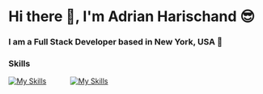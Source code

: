 # Hi there 👋, I'm Adrian Harischand 😎
### I am a Full Stack Developer based in New York, USA 📍
### Skills
[![My Skills](https://skillicons.dev/icons?i=html,css,js,python)](https://skillicons.dev) &nbsp;&nbsp;&nbsp;&nbsp;&nbsp;&nbsp;&nbsp;&nbsp;&nbsp;&nbsp; [![My Skills](https://skillicons.dev/icons?i=bootstrap,react,express,flask)](https://skillicons.dev)


